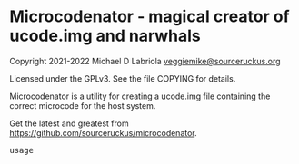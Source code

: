 Microcodenator - magical creator of ucode.img and narwhals
==========================================================

Copyright 2021-2022 Michael D Labriola <veggiemike@sourceruckus.org>

Licensed under the GPLv3. See the file COPYING for details. 

Microcodenator is a utility for creating a ucode.img file containing the
correct microcode for the host system.

Get the latest and greatest from https://github.com/sourceruckus/microcodenator.

<pre>
usage
</pre>
